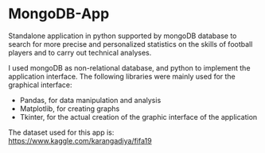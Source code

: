 # MongoDB-App

Standalone application in python supported by mongoDB database to search for more precise and personalized statistics on the skills of football players and to carry out technical analyses.

I used mongoDB as non-relational database, and python to implement the application interface. 
The following libraries were mainly used for the graphical interface:
* Pandas, for data manipulation and analysis
* Matplotlib, for creating graphs
* Tkinter, for the actual creation of the graphic interface of the application

The dataset used for this app is: 
https://www.kaggle.com/karangadiya/fifa19


